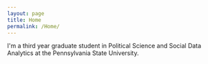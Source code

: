 ```yaml
---
layout: page
title: Home
permalink: /Home/
---
```


I'm a third year graduate student in Political Science and Social Data Analytics at the
Pennsylvania State University. 